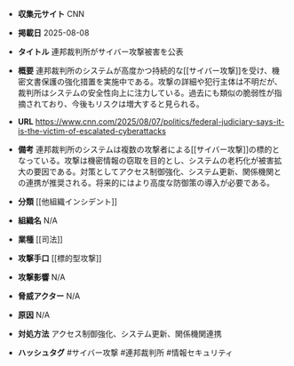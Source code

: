 - **収集元サイト**
CNN

- **掲載日**
2025-08-08

- **タイトル**
連邦裁判所がサイバー攻撃被害を公表

- **概要**
連邦裁判所のシステムが高度かつ持続的な[[サイバー攻撃]]を受け、機密文書保護の強化措置を実施中である。攻撃の詳細や犯行主体は不明だが、裁判所はシステムの安全性向上に注力している。過去にも類似の脆弱性が指摘されており、今後もリスクは増大すると見られる。

- **URL**
https://www.cnn.com/2025/08/07/politics/federal-judiciary-says-it-is-the-victim-of-escalated-cyberattacks

- **備考**
連邦裁判所のシステムは複数の攻撃者による[[サイバー攻撃]]の標的となっている。攻撃は機密情報の窃取を目的とし、システムの老朽化が被害拡大の要因である。対策としてアクセス制御強化、システム更新、関係機関との連携が推奨される。将来的にはより高度な防御策の導入が必要である。

- **分類**
[[他組織インシデント]]

- **組織名**
N/A

- **業種**
[[司法]]

- **攻撃手口**
[[標的型攻撃]]

- **攻撃影響**
N/A

- **脅威アクター**
N/A

- **原因**
N/A

- **対処方法**
アクセス制御強化、システム更新、関係機関連携

- **ハッシュタグ**
#サイバー攻撃 #連邦裁判所 #情報セキュリティ
